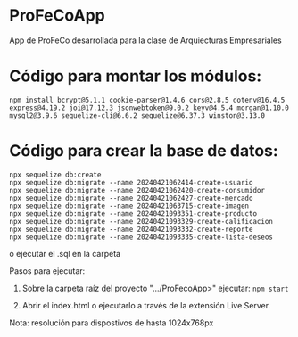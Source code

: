 # ProFeCoApp
App de ProFeCo desarrollada para la clase de Arquiecturas Empresariales

# Código para montar los módulos:
```
npm install bcrypt@5.1.1 cookie-parser@1.4.6 cors@2.8.5 dotenv@16.4.5 express@4.19.2 joi@17.12.3 jsonwebtoken@9.0.2 keyv@4.5.4 morgan@1.10.0 mysql2@3.9.6 sequelize-cli@6.6.2 sequelize@6.37.3 winston@3.13.0
```

# Código para crear la base de datos:
```
npx sequelize db:create
npx sequelize db:migrate --name 20240421062414-create-usuario
npx sequelize db:migrate --name 20240421062420-create-consumidor
npx sequelize db:migrate --name 20240421062427-create-mercado
npx sequelize db:migrate --name 20240421063715-create-imagen
npx sequelize db:migrate --name 20240421093351-create-producto
npx sequelize db:migrate --name 20240421093329-create-calificacion
npx sequelize db:migrate --name 20240421093332-create-reporte
npx sequelize db:migrate --name 20240421093335-create-lista-deseos
```
o ejecutar el .sql en la carpeta

Pasos para ejecutar:
1. Sobre la carpeta raíz del proyecto ".../ProFecoApp>" ejecutar:
    ```npm start```

2. Abrir el index.html o ejecutarlo a través de la extensión Live Server.

Nota: resolución para dispostivos de hasta 1024x768px